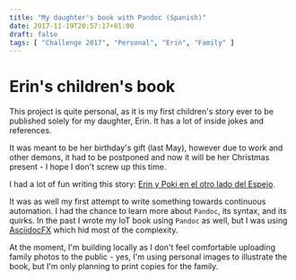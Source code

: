 ```yaml
---
title: "My daughter's book with Pandoc (Spanish)"
date: 2017-11-19T20:57:17+01:00
draft: false
tags: [ "Challenge 2017", "Personal", "Erin", "Family" ]
---
```


# Erin's children's book

This project is quite personal, as it is my first children's story ever to be published solely for my daughter, Erin.  It has a lot of inside jokes and references.

It was meant to be her birthday's gift (last May), however due to work and other demons, it had to be postponed and now it will be her Christmas present - I hope I don't screw up this time.

I had a lot of fun writing this story: [Erin y Poki en el otro lado del Espejo](https://github.com/alignan/cuento-erin-y-poki).

It was as well my first attempt to write something towards continuous automation.  I had the chance to learn more about `Pandoc`, its syntax, and its quirks.  In the past I wrote my IoT book using `Pandoc` as well, but I was using [AsciidocFX](https://github.com/asciidocfx/AsciidocFX) which hid most of the complexity.

At the moment, I'm building locally as I don't feel comfortable uploading family photos to the public - yes, I'm using personal images to illustrate the book, but I'm only planning to print copies for the family.
